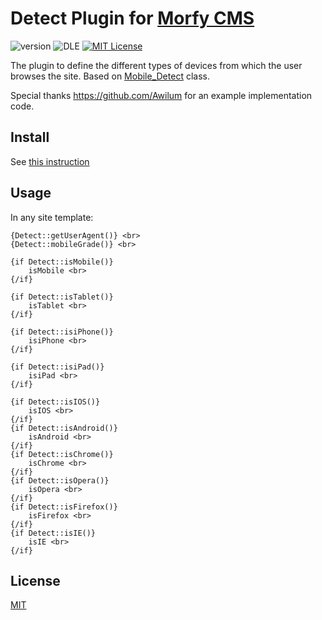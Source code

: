 # Detect Plugin for [Morfy CMS](http://morfy.org/)

![version](https://img.shields.io/badge/version-1.0.0-brightgreen.svg?style=flat-square "Version")
![DLE](https://img.shields.io/badge/Morfy-2.x-green.svg?style=flat-square "Morfy Version")
[![MIT License](https://img.shields.io/badge/license-MIT-blue.svg?style=flat-square)](https://github.com/pafnuty-morfy-plugins/morfy-plugin-detect/blob/master/LICENSE)

The plugin to define the different types of devices from which the user browses the site. Based on [Mobile_Detect](http://mobiledetect.net/) class.

Special thanks https://github.com/Awilum for an example implementation code.


## Install
See [this instruction](http://morfy.org/documentation/plugins/plugins-installation)

## Usage
In any site template:
```smarty
{Detect::getUserAgent()} <br>
{Detect::mobileGrade()} <br>

{if Detect::isMobile()}
    isMobile <br>
{/if}

{if Detect::isTablet()}
    isTablet <br>
{/if}

{if Detect::isiPhone()}
    isiPhone <br>
{/if}

{if Detect::isiPad()}
    isiPad <br>
{/if}

{if Detect::isIOS()}
    isIOS <br>
{/if}
{if Detect::isAndroid()}
    isAndroid <br>
{/if}
{if Detect::isChrome()}
    isChrome <br>
{/if}
{if Detect::isOpera()}
    isOpera <br>
{/if}
{if Detect::isFirefox()}
    isFirefox <br>
{/if}
{if Detect::isIE()}
    isIE <br>
{/if}
```


## License 
[MIT](https://github.com/pafnuty-morfy-plugins/morfy-plugin-detect/blob/master/LICENSE)